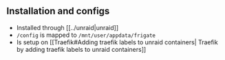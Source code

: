 
## Installation and configs
- Installed through [[../unraid|unraid]]
- `/config` is mapped to `/mnt/user/appdata/frigate`
- Is setup on [[Traefik#Adding traefik labels to unraid containers| Traefik by adding traefik labels to unraid containers]]
